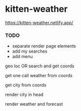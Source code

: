 # kitten-weather


https://kitten-weather.netlify.app/




### TODO
- separate render page elements
- add my searches
- add menu


geo loc OR search and get coords

get one call weather from coords

get city from coords

render city in head

render weather and forecast

